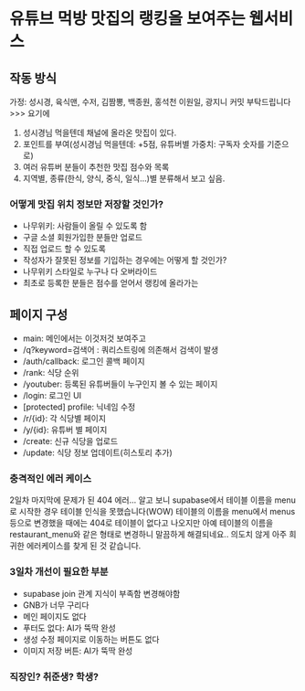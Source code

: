 # 유튜브 먹방 맛집의 랭킹을 보여주는 웹서비스

## 작동 방식

가정: 성시경, 육식맨, 수저, 김짬뽕, 백종원, 홍석천 이원일, 광지니
커밋 부탁드립니다 >>> 요기에

1. 성시경님 먹을텐데 채널에 올라온 맛집이 있다.
2. 포인트를 부여(성시경님 먹을텐데: +5점, 유튜버별 가중치: 구독자 숫자를 기준으로)
3. 여러 유튜버 분들이 추천한 맛집 점수와 목록
4. 지역별, 종류(한식, 양식, 중식, 일식...)별 분류해서 보고 싶음.

### 어떻게 맛집 위치 정보만 저장할 것인가?

- 나무위키: 사람들이 올릴 수 있도록 함
- 구글 소셜 회원가입한 분들만 업로드
- 직접 업로드 할 수 있도록
- 작성자가 잘못된 정보를 기입하는 경우에는 어떻게 할 것인가?
- 나무위키 스타일로 누구나 다 오버라이드
- 최초로 등록한 분들은 점수를 얻어서 랭킹에 올라가는

## 페이지 구성

- main: 메인에서는 이것저것 보여주고
- /q?keyword=검색어 : 쿼리스트링에 의존해서 검색이 발생
- /auth/callback: 로그인 콜백 페이지
- /rank: 식당 순위
- /youtuber: 등록된 유튜버들이 누구인지 볼 수 있는 페이지
- /login: 로그인 UI
- [protected] profile: 닉네임 수정
- /r/{id}: 각 식당별 페이지
- /y/{id}: 유튜버 별 페이지
- /create: 신규 식당을 업로드
- /update: 식당 정보 업데이트(히스토리 추가)

### 충격적인 에러 케이스

2일차 마지막에 문제가 된 404 에러... 알고 보니 supabase에서 테이블 이름을 menu로 시작한 경우 테이블 인식을 못했습니다(WOW)
테이블의 이름을 menu에서 menus 등으로 변경했을 때에는 404로 테이블이 없다고 나오지만
아예 테이블의 이름을 restaurant_menu와 같은 형태로 변경하니 말끔하게 해결되네요..
의도치 않게 아주 희귀한 에러케이스를 찾게 된 것 같습니다.

### 3일차 개선이 필요한 부분

- supabase join 관계 지식이 부족함 변경해야함
- GNB가 너무 구리다
- 메인 페이지도 없다
- 푸터도 없다: AI가 뚝딱 완성
- 생성 수정 페이지로 이동하는 버튼도 없다
- 이미지 저장 버튼: AI가 뚝딱 완성

### 직장인? 취준생? 학생?
